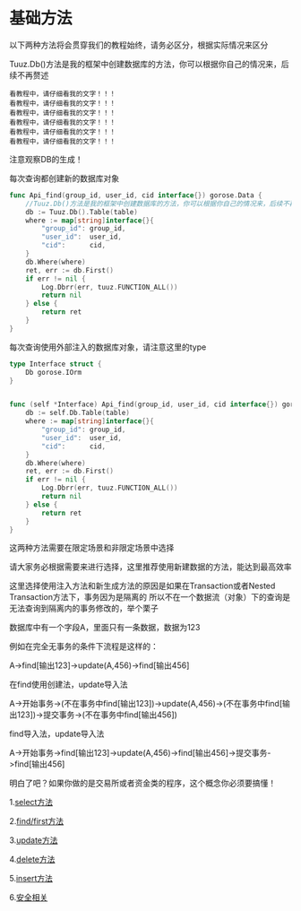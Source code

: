 # 基础方法


以下两种方法将会贯穿我们的教程始终，请务必区分，根据实际情况来区分

Tuuz.Db()方法是我的框架中创建数据库的方法，你可以根据你自己的情况来，后续不再赘述

~~~
看教程中，请仔细看我的文字！！！
看教程中，请仔细看我的文字！！！
看教程中，请仔细看我的文字！！！
看教程中，请仔细看我的文字！！！
看教程中，请仔细看我的文字！！！
看教程中，请仔细看我的文字！！！

~~~

注意观察DB的生成！

每次查询都创建新的数据库对象

```go
func Api_find(group_id, user_id, cid interface{}) gorose.Data {
	//Tuuz.Db()方法是我的框架中创建数据库的方法，你可以根据你自己的情况来，后续不再赘述
	db := Tuuz.Db().Table(table)
	where := map[string]interface{}{
		"group_id": group_id,
		"user_id":  user_id,
		"cid":      cid,
	}
	db.Where(where)
	ret, err := db.First()
	if err != nil {
		Log.Dbrr(err, tuuz.FUNCTION_ALL())
		return nil
	} else {
		return ret
	}
}
```

每次查询使用外部注入的数据库对象，请注意这里的type

```go
type Interface struct {
    Db gorose.IOrm
}


func (self *Interface) Api_find(group_id, user_id, cid interface{}) gorose.Data {
	db := self.Db.Table(table)
	where := map[string]interface{}{
		"group_id": group_id,
		"user_id":  user_id,
		"cid":      cid,
	}
	db.Where(where)
	ret, err := db.First()
	if err != nil {
		Log.Dbrr(err, tuuz.FUNCTION_ALL())
		return nil
	} else {
		return ret
	}
}
```
这两种方法需要在限定场景和非限定场景中选择

请大家务必根据需要来进行选择，这里推荐使用新建数据的方法，能达到最高效率

这里选择使用注入方法和新生成方法的原因是如果在Transaction或者Nested Transaction方法下，事务因为是隔离的
所以不在一个数据流（对象）下的查询是无法查询到隔离内的事务修改的，举个栗子

数据库中有一个字段A，里面只有一条数据，数据为123

例如在完全无事务的条件下流程是这样的：

A->find[输出123]->update(A,456)->find[输出456]

在find使用创建法，update导入法

A->开始事务->(不在事务中find[输出123])->update(A,456)->(不在事务中find[输出123])->提交事务->(不在事务中find[输出456])

find导入法，update导入法

A->开始事务->find[输出123]->update(A,456)->find[输出456]->提交事务->find[输出456]


明白了吧？如果你做的是交易所或者资金类的程序，这个概念你必须要搞懂！


1.[select方法](./select.md)

2.[find/first方法](./find.md)

3.[update方法](./update.md)

4.[delete方法](./delete.md)

5.[insert方法](./insert.md)

6.[安全相关](./security.md)
